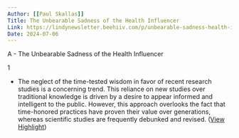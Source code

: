 ```yaml
---
Author: [[Paul Skallas]]
Title: The Unbearable Sadness of the Health Influencer
Link: https://lindynewsletter.beehiiv.com/p/unbearable-sadness-health-influencer?utm_source=www.youngmoney.co&utm_medium=newsletter&utm_campaign=why-don-t-we-do-what-we-want
Date: 2024-07-06
---
```

A - The Unbearable Sadness of the Health Influencer

1
- The neglect of the time-tested wisdom in favor of recent research studies is a concerning trend. This reliance on new studies over traditional knowledge is driven by a desire to appear informed and intelligent to the public. However, this approach overlooks the fact that time-honored practices have proven their value over generations, whereas scientific studies are frequently debunked and revised. ([View Highlight](https://read.readwise.io/read/01hs3zhwr44cj81v6nm4ek1z38))
